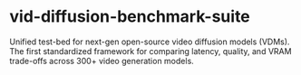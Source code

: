 # vid-diffusion-benchmark-suite
Unified test-bed for next-gen open-source video diffusion models (VDMs). The first standardized framework for comparing latency, quality, and VRAM trade-offs across 300+ video generation models.

